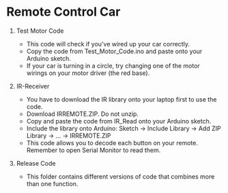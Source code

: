 # Remote Control Car

1. Test Motor Code
	- This code will check if you've wired up your car correctly.
	- Copy the code from Test_Motor_Code.ino and paste onto your Arduino sketch.
	- If your car is turning in a circle, try changing one of the motor wirings on your motor driver (the red base).
	
2. IR-Receiver
	- You have to download the IR library onto your laptop first to use the code.
	- Download IRREMOTE.ZIP. Do not unzip.
	- Copy and paste the code from IR_Read onto your Arduino sketch.
	- Include the library onto Arduino: Sketch → Include Library → Add ZIP Library → … → IRREMOTE.ZIP
	- This code allows you to decode each button on your remote. Remember to open Serial Monitor to read them.
	
0. Release Code
	- This folder contains different versions of code that combines more than one function.
